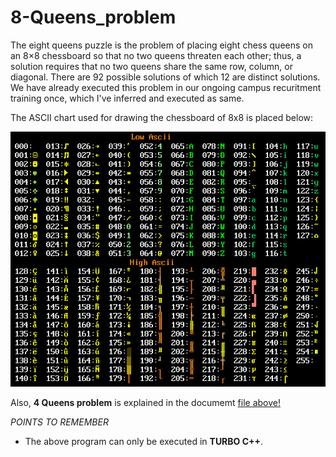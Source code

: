 # 8-Queens_problem

The eight queens puzzle is the problem of placing eight chess queens on an 8×8 chessboard so that no two queens threaten each other; thus, a solution requires that no two queens share the same row, column, or diagonal.
There are 92 possible solutions of which 12 are distinct solutions.
We have already executed this problem in our ongoing campus recuritment training once, which I've inferred and executed as same. 

The ASCII chart used for drawing the chessboard of 8x8 is placed below:

![Image of ASCII chart](https://github.com/Soumya1698/8-Queens_problem/blob/master/ascii.png)

Also, **4 Queens problem** is explained in the documemt [file above!](https://github.com/Soumya1698/8-Queens_problem/blob/master/4_Queens.docx)

*POINTS TO REMEMBER* 
- The above program can only be executed in **TURBO C++**.


